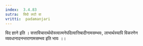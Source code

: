 ```yaml
---
index:  3.4.83
sutra:  विदो लटो वा
vritti:  padamanjari
---
```


विद ज्ञाने इति । सत्ताविचारार्थयोस्त्वात्मनेपदित्वात्तिबादीनामसम्भवः, लाभार्थस्यापि विकरणेन व्यवधानादनन्तराणामसम्भव इति भावः ।।
